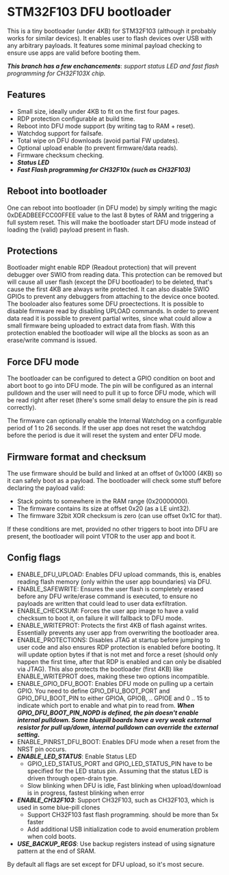 
STM32F103 DFU bootloader
========================

This is a tiny bootloader (under 4KB) for STM32F103 (although it probably
works for similar devices). It enables user to flash devices over USB
with any arbitrary payloads. It features some minimal payload checking
to ensure use apps are valid before booting them.

**_This branch has a few enchancements_**: _support status LED and fast flash programming for CH32F103X chip._

Features
--------

* Small size, ideally under 4KB to fit on the first four pages.
* RDP protection configurable at build time.
* Reboot into DFU mode support (by writing tag to RAM + reset).
* Watchdog support for failsafe.
* Total wipe on DFU downloads (avoid partial FW updates).
* Optional upload enable (to prevent firmware/data reads).
* Firmware checksum checking.
* **_Status LED_**
* **_Fast Flash programming for CH32F10x (such as CH32F103)_**


Reboot into bootloader
----------------------

One can reboot into bootloader (in DFU mode) by simply writing the magic
0xDEADBEEFCC00FFEE value to the last 8 bytes of RAM and triggering a full
system reset. This will make the bootloader start DFU mode instead of
loading the (valid) payload present in flash.

Protections
-----------

Bootloader might enable RDP (Readout protection) that will prevent debugger
over SWIO from reading data. This protection can be removed but will cause
all user flash (except the DFU bootloader) to be deleted, that's cause the
first 4KB are always write protected. It can also disable SWIO GPIOs to
prevent any debuggers from attaching to the device once booted.
The booloader also features some DFU proectections. It is possible to
disable firmware read by disabling UPLOAD commands. In order to prevent
data read it is possible to prevent partial writes, since what could allow
a small firmware being uploaded to extract data from flash. With this
protection enabled the bootloader will wipe all the blocks as soon as
an erase/write command is issued.

Force DFU mode
--------------

The bootloader can be configured to detect a GPIO condition on boot and
abort boot to go into DFU mode. The pin will be configured as an internal
pulldown and the user will need to pull it up to force DFU mode, which
will be read right after reset (there's some small delay to ensure the
pin is read correctly).

The firmware can optionally enable the Internal Watchdog on a configurable
period of 1 to 26 seconds. If the user app does not reset the watchdog
before the period is due it will reset the system and enter DFU mode.

Firmware format and checksum
----------------------------

The use firmware should be build and linked at an offset of 0x1000 (4KB)
so it can safely boot as a payload. The bootloader will check some stuff
before declaring the payload valid:

 * Stack points to somewhere in the RAM range (0x20000000).
 * The firmware contains its size at offset 0x20 (as a LE uint32).
 * The firmware 32bit XOR checksum is zero (can use offset 0x1C for that).

If these conditions are met, provided no other triggers to boot into DFU
are present, the bootloader will point VTOR to the user app and boot it.


Config flags
------------

* ENABLE_DFU_UPLOAD: Enables DFU upload commands, this is, enables reading
  flash memory (only within the user app boundaries) via DFU.
* ENABLE_SAFEWRITE: Ensures the user flash is completely erased before any
  DFU write/erase command is executed, to ensure no payloads are written
  that could lead to user data exfiltration.
* ENABLE_CHECKSUM: Forces the user app image to have a valid checksum to
  boot it, on failure it will fallback to DFU mode.
* ENABLE_WRITEPROT: Protects the first 4KB of flash against writes.
  Essentially prevents any user app from overwriting the bootloader area.
* ENABLE_PROTECTIONS: Disables JTAG at startup before jumping to user code
  and also ensures RDP protection is enabled before booting. It will update
  option bytes if that is not met and force a reset (should only happen the
  first time, after that RDP is enabled and can only be disabled via JTAG).
  This also protects the bootloader (first 4KB) like ENABLE_WRITEPROT does,
  making these two options incompatible.
* ENABLE_GPIO_DFU_BOOT: Enables DFU mode on pulling up a certain GPIO.
  You need to define GPIO_DFU_BOOT_PORT and GPIO_DFU_BOOT_PIN to either
  GPIOA, GPIOB, .. GPIOE and 0 .. 15 to indicate which port to enable and
  what pin to read from. **_When GPIO_DFU_BOOT_PIN_NOPD is defined, the pin doesn't enable internal pulldown. Some bluepill boards have a very weak external resistor for pull up/down, internal pulldown can override the external setting._**
* ENABLE_PINRST_DFU_BOOT: Enables DFU mode when a reset from the NRST pin
  occurs.
* **_ENABLE_LED_STATUS_**: Enable Status LED
  * GPIO_LED_STATUS_PORT and GPIO_LED_STATUS_PIN have to be specified for the LED status pin. Assuming that the status LED is driven through open-drain type.
  * Slow blinking when DFU is idle, Fast blinking when upload/download is in progress, fastest blinking when error
* **_ENABLE_CH32F103_**: Support CH32F103, such as CH32F103, which is used in some blue-pill clones
  * Support CH32F103 fast flash programming. should be more than 5x faster
  * Add additional USB initialization code to avoid enumeration problem when cold boots.
* **_USE_BACKUP_REGS_**: Use backup registers instead of using signature pattern at the end of SRAM. 

By default all flags are set except for DFU upload, so it's most secure.

